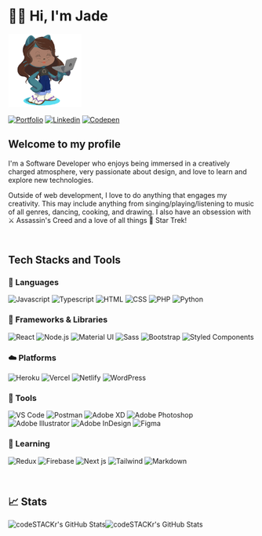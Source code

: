  # 👋🏾 Hi, I'm Jade 
 
 <img  style="padding-right: 16px;" width="150" height="150" src="https://github.com/jadeli1720/jadeli1720_public/blob/main/octocat-jade.gif" alt="Jade Octoact gif">

[![Portfolio](https://custom-icon-badges.demolab.com/badge/Portfolio-ff1b6f.svg?style=for-the-badge&logo=book&logoColor=#FF7139)][website]
[![Linkedin](https://img.shields.io/badge/linkedin-%230077B5.svg?style=for-the-badge&logo=linkedin&logoColor=white)][linkedin]
[![Codepen](https://img.shields.io/badge/codepen-white.svg?style=for-the-badge&logo=codepen&logoColor=black)][codepen]

## Welcome to my profile &nbsp; 
<!--- ![Number of visitors](https://visitor-badge.glitch.me/badge?page_id=jadeli1720.jadeli1720&style=flat&color=deeppink) -->

I'm a Software Developer who enjoys being immersed in a creatively charged atmosphere, very passionate about design, and love to learn and explore new technologies.

Outside of web development, I love to do anything that engages my creativity. This may include anything from singing/playing/listening to music of all genres, dancing, cooking, and drawing. I also have an obsession with :crossed_swords: Assassin's Creed and a love of all things :vulcan_salute: Star Trek!

</br>

## Tech Stacks and Tools

### :stars: Languages

![Javascript](https://img.shields.io/badge/JavaScript-323330?style=for-the-badge&logo=javascript&logoColor=F7DF1E)
![Typescript](https://img.shields.io/badge/TypeScript-007ACC?style=for-the-badge&logo=typescript&logoColor=white)
![HTML](https://img.shields.io/badge/HTML5-E34F26?style=for-the-badge&logo=html5&logoColor=white)
![CSS](https://img.shields.io/badge/CSS3-1572B6?style=for-the-badge&logo=css3&logoColor=white)
![PHP](https://img.shields.io/badge/PHP-777BB4?style=for-the-badge&logo=php&logoColor=white)
![Python](https://img.shields.io/badge/Python-FFD43B?style=for-the-badge&logo=python&logoColor=blue)


### :notebook_with_decorative_cover: Frameworks & Libraries

![React](https://img.shields.io/badge/React-20232A?style=for-the-badge&logo=react&logoColor=61DAFB)
![Node.js](https://img.shields.io/badge/Node.js-339933?style=for-the-badge&logo=nodedotjs&logoColor=white)
![Material UI](https://img.shields.io/badge/Material%20UI-007FFF?style=for-the-badge&logo=mui&logoColor=white)
![Sass](https://img.shields.io/badge/Sass-CC6699?style=for-the-badge&logo=sass&logoColor=white)
![Bootstrap](https://img.shields.io/badge/Bootstrap-563D7C?style=for-the-badge&logo=bootstrap&logoColor=white)
![Styled Components](https://img.shields.io/badge/styled--components-DB7093?style=for-the-badge&logo=styled-components&logoColor=white)


### :cloud: Platforms

![Heroku](https://img.shields.io/badge/Heroku-430098?style=for-the-badge&logo=heroku&logoColor=white)
![Vercel](https://img.shields.io/badge/Vercel-000000?style=for-the-badge&logo=vercel&logoColor=white)
![Netlify](https://img.shields.io/badge/Netlify-00C7B7?style=for-the-badge&logo=netlify&logoColor=white)
![WordPress](https://img.shields.io/badge/WordPress-%23117AC9.svg?style=for-the-badge&logo=WordPress&logoColor=white)

### :toolbox: Tools

![VS Code](https://img.shields.io/badge/VSCode-0078D4?style=for-the-badge&logo=visual%20studio%20code&logoColor=white)
![Postman](https://img.shields.io/badge/Postman-FF6C37?style=for-the-badge&logo=Postman&logoColor=white)
![Adobe XD](https://img.shields.io/badge/Adobe%20XD-470137?style=for-the-badge&logo=Adobe%20XD&logoColor=#FF61F6)
![Adobe Photoshop](https://img.shields.io/badge/adobe%20photoshop-%2331A8FF.svg?style=for-the-badge&logo=adobe%20photoshop&logoColor=white)
![Adobe Illustrator](https://img.shields.io/badge/adobe%20illustrator-%23FF9A00.svg?style=for-the-badge&logo=adobe%20illustrator&logoColor=white)
![Adobe InDesign](https://img.shields.io/badge/Adobe%20InDesign-49021F?style=for-the-badge&logo=adobeindesign&logoColor=white)
![Figma](https://img.shields.io/badge/figma-%23F24E1E.svg?style=for-the-badge&logo=figma&logoColor=white)

### :compass: Learning

![Redux](https://img.shields.io/badge/Redux-593D88?style=for-the-badge&logo=redux&logoColor=white)
![Firebase](https://img.shields.io/badge/firebase-ffca28?style=for-the-badge&logo=firebase&logoColor=black)
![Next js](https://img.shields.io/badge/next.js-000000?style=for-the-badge&logo=nextdotjs&logoColor=white)
![Tailwind](https://img.shields.io/badge/Tailwind_CSS-38B2AC?style=for-the-badge&logo=tailwind-css&logoColor=white)
![Markdown](https://img.shields.io/badge/Markdown-000000?style=for-the-badge&logo=markdown&logoColor=white)

</br>


## :chart_with_upwards_trend: Stats


<img align="left" alt="codeSTACKr's GitHub Stats" src="https://github-readme-stats-jadeli1720.vercel.app/api?username=jadeli1720&bg_color=90,052D37,2793a1&hide=contribs&show_icons=true&hide_border=true&title_color=ff1b6f&text_color=fff&icon_color=ff1b6f" />
<img align="left" alt="codeSTACKr's GitHub Stats" src="https://github-readme-stats-jadeli1720.vercel.app/api/top-langs/?username=anuraghazra&exclude_repo=github-readme-stats,anuraghazra.github.io&bg_color=105,052D37,2793a1&hide_border=true&layout=compact&title_color=ff1b6f&text_color=fff&icon_color=ff1b6f" />

<!-- Definitions -->
[website]: https://www.jadeelopez.com/
[linkedin]: https://www.linkedin.com/in/jade-lopez-3a31baa2/
[codepen]: https://codepen.io/jadeli1720

